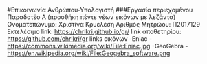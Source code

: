 #Επικοινωνία Ανθρώπου-Υπολογιστή
###Εργασία περιεχομένου Παραδοτέο Α (προσθήκη πέντε νέων εικόνων με λεζάντα)
Ονοματεπώνυμο: Χριστίνα Κρυελέση
Αριθμός Μητρώου: Π2017129
Εκτελέσιμο link: https://chrikri.github.io/gr/
link αποθετηρίου: https://github.com/chrikri/gr
links εικόνων 
-Eniac
  -https://commons.wikimedia.org/wiki/File:Eniac.jpg
 -GeoGebra
  -https://en.wikipedia.org/wiki/File:Geogebra_software.png
